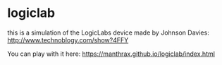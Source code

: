 # logiclab

this is a simulation of the LogicLabs device made by Johnson Davies:
http://www.technoblogy.com/show?4FFY

You can play with it here: https://manthrax.github.io/logiclab/index.html
